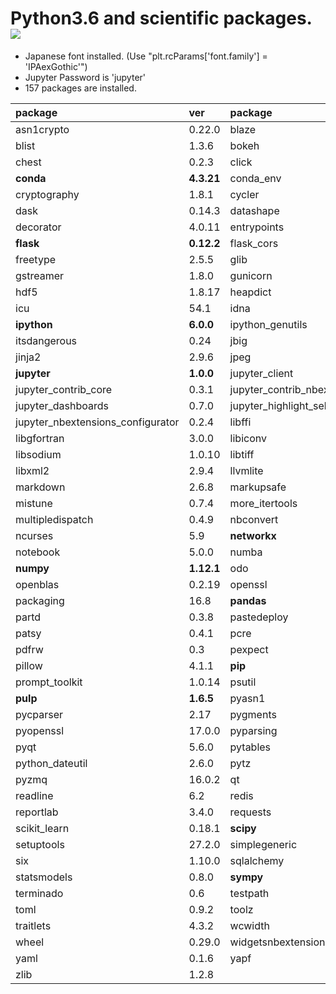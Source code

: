 Python3.6 and scientific packages. [![](https://badge.imagelayers.io/tsutomu7/scientific-python:latest.svg)](https://imagelayers.io/?images=tsutomu7/scientific-python:latest)
======

- Japanese font installed. (Use "plt.rcParams['font.family'] = 'IPAexGothic'")
- Jupyter Password is 'jupyter'
- 157 packages are installed.

package|ver|package|ver|package|ver
:--|:--|:--|:--|:--|:--
asn1crypto|0.22.0|blaze|0.10.1|bleach|1.5.0
blist|1.3.6|bokeh|0.12.5|cffi|1.10.0
chest|0.2.3|click|6.7|cloudpickle|0.2.2
**conda**|**4.3.21**|conda_env|2.6.0|coverage|4.3.4
cryptography|1.8.1|cycler|0.10.0|cytoolz|0.8.2
dask|0.14.3|datashape|0.5.4|dbus|1.10.10
decorator|4.0.11|entrypoints|0.2.2|expat|2.1.0
**flask**|**0.12.2**|flask_cors|3.0.2|fontconfig|2.12.1
freetype|2.5.5|glib|2.50.2|gst_plugins_base|1.8.0
gstreamer|1.8.0|gunicorn|19.1.0|h5py|2.7.0
hdf5|1.8.17|heapdict|1.0.0|html5lib|0.999
icu|54.1|idna|2.5|ipykernel|4.6.1
**ipython**|**6.0.0**|ipython_genutils|0.2.0|ipywidgets|6.0.0
itsdangerous|0.24|jbig|2.1|jedi|0.10.2
jinja2|2.9.6|jpeg|9b|jsonschema|2.6.0
**jupyter**|**1.0.0**|jupyter_client|5.0.1|jupyter_console|5.1.0
jupyter_contrib_core|0.3.1|jupyter_contrib_nbextensions|0.2.7|jupyter_core|4.3.0
jupyter_dashboards|0.7.0|jupyter_highlight_selected_word|0.0.11|jupyter_latex_envs|1.3.8.2
jupyter_nbextensions_configurator|0.2.4|libffi|3.2.1|libgcc|5.2.0
libgfortran|3.0.0|libiconv|1.14|libpng|1.6.27
libsodium|1.0.10|libtiff|4.0.6|libxcb|1.12
libxml2|2.9.4|llvmlite|0.18.0|locket|0.2.0
markdown|2.6.8|markupsafe|0.23|**matplotlib**|**2.0.2**
mistune|0.7.4|more_itertools|3.0.0|mpmath|0.19
multipledispatch|0.4.9|nbconvert|5.1.1|nbformat|4.3.0
ncurses|5.9|**networkx**|**1.11**|nomkl|1.0
notebook|5.0.0|numba|0.33.0|numexpr|2.6.2
**numpy**|**1.12.1**|odo|0.5.0|olefile|0.44
openblas|0.2.19|openssl|1.0.2l|ortoolpy|0.1.37
packaging|16.8|**pandas**|**0.20.1**|pandocfilters|1.4.1
partd|0.3.8|pastedeploy|1.5.2|path.py|10.3.1
patsy|0.4.1|pcre|8.39|pdfformfiller|0.4
pdfrw|0.3|pexpect|4.2.1|pickleshare|0.7.4
pillow|4.1.1|**pip**|**9.0.1**|pivottablejs|2.7.0
prompt_toolkit|1.0.14|psutil|5.2.2|ptyprocess|0.5.1
**pulp**|**1.6.5**|pyasn1|0.2.3|pycosat|0.6.2
pycparser|2.17|pygments|2.2.0|pyjade|4.0.0
pyopenssl|17.0.0|pyparsing|2.1.4|pypdf2|1.26.0
pyqt|5.6.0|pytables|3.3.0|**python**|**3.6.1**
python_dateutil|2.6.0|pytz|2017.2|pyyaml|3.12
pyzmq|16.0.2|qt|5.6.2|qtconsole|4.3.0
readline|6.2|redis|3.2.0|redis_py|2.10.5
reportlab|3.4.0|requests|2.14.2|ruamel_yaml|0.11.14
scikit_learn|0.18.1|**scipy**|**0.19.0**|seaborn|0.7.1
setuptools|27.2.0|simplegeneric|0.8.1|sip|4.18
six|1.10.0|sqlalchemy|1.1.10|sqlite|3.13.0
statsmodels|0.8.0|**sympy**|**1.0**|tables|3.3.0
terminado|0.6|testpath|0.3|tk|8.5.18
toml|0.9.2|toolz|0.8.2|tornado|4.5.1
traitlets|4.3.2|wcwidth|0.1.7|werkzeug|0.12.2
wheel|0.29.0|widgetsnbextension|2.0.0|xz|5.2.2
yaml|0.1.6|yapf|0.16.1|zeromq|4.1.5
zlib|1.2.8|

